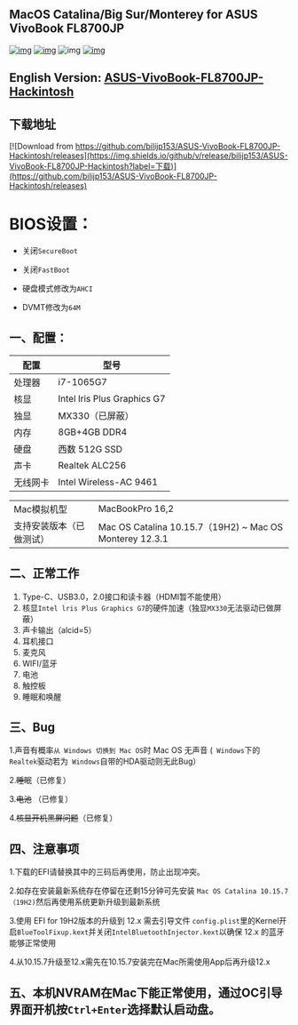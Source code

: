 ## MacOS Catalina/Big Sur/Monterey for ASUS VivoBook FL8700JP

[![img](https://img.shields.io/github/stars/bilijp153/ASUS-VivoBook-FL8700JP-Hackintosh.svg?color=ff69b4&label=%E7%82%B9%E8%B5%9E&logoColor=ff69b4&style=social)](https://github.com/bilijp153/ASUS-VivoBook-FL8700JP-Hackintosh) [![img](https://img.shields.io/github/followers/bilijp153.svg?label=%E7%B2%89%E4%B8%9D&logoColor=success&style=social)](https://github.com/bilijp153/ASUS-VivoBook-FL8700JP-Hackintosh) ![img](https://img.shields.io/github/contributors/bilijp153/ASUS-VivoBook-FL8700JP-Hackintosh.svg?color=red&label=%E8%B4%A1%E7%8C%AE%E4%BA%BA%E6%95%B0) [![img](https://img.shields.io/github/last-commit/bilijp153/ASUS-VivoBook-FL8700JP-Hackintosh.svg?color=orange&label=%E6%9C%80%E8%BF%91%E6%8F%90%E4%BA%A4)](https://github.com/bilijp153/ASUS-VivoBook-FL8700JP-Hackintosh)

## English Version: [ASUS-VivoBook-FL8700JP-Hackintosh](README_en.md) 

## 下载地址

[![Download from https://github.com/bilijp153/ASUS-VivoBook-FL8700JP-Hackintosh/releases](https://img.shields.io/github/v/release/bilijp153/ASUS-VivoBook-FL8700JP-Hackintosh?label=下载)](https://github.com/bilijp153/ASUS-VivoBook-FL8700JP-Hackintosh/releases)

# BIOS设置：

- 关闭`SecureBoot`

- 关闭`FastBoot`

- 硬盘模式修改为`AHCI`

- DVMT修改为`64M`


## 一、配置：

|    配置       |        型号                 |
|--------------|-----------------------------|
|    处理器     |          i7-1065G7          |
|     核显      |    Intel lris Plus Graphics G7    |
|     独显      |      MX330（已屏蔽）    |
|     内存      |     8GB+4GB DDR4        |
|     硬盘      |       西数 512G SSD        |
|     声卡      |       Realtek ALC256        |
|   无线网卡     |        Intel Wireless-AC 9461      |

|             |                           |
|--------------|-----------------------------|
|   Mac模拟机型     |        MacBookPro 16,2      |
|   支持安装版本（已做测试）     |        Mac OS Catalina 10.15.7（19H2) ~ Mac OS  Monterey 12.3.1    |




## 二、正常工作
1. Type-C、USB3.0，2.0接口和读卡器（HDMI暂不能使用）
2. 核显`Intel lris Plus Graphics G7`的硬件加速（独显`MX330`无法驱动已做屏蔽）
3. 声卡输出（alcid=5）
4. 耳机接口
5. 麦克风
6. WIFI/蓝牙
7. 电池
8. 触控板
9. 睡眠和唤醒



## 三、Bug
1.声音有概率`从 Windows 切换到 Mac OS`时 Mac OS 无声音 (` Windows`下的` Realtek`驱动若为` Windows`自带的HDA驱动则无此Bug）

2.~~睡眠~~（已修复）

3.~~电池~~ （已修复）

4.~~核显开机黑屏问题~~（已修复）



## 四、注意事项
1.下载的EFI请替换其中的三码后再使用，防止出现冲突。   

2.如存在安装最新系统存在停留在还剩15分钟可先安装 `Mac OS Catalina 10.15.7（19H2)`然后再使用系统更新升级到最新系统

3.使用 EFI for 19H2版本的升级到 12.x 需去引导文件 `config.plist`里的Kernel开启`BlueToolFixup.kext`并关闭`IntelBluetoothInjector.kext`以确保 12.x 的蓝牙能够正常使用

4.从10.15.7升级至12.x需先在10.15.7安装完在Mac所需使用App后再升级12.x

## 五、本机NVRAM在Mac下能正常使用，通过OC引导界面开机按`Ctrl+Enter`选择默认启动盘。

